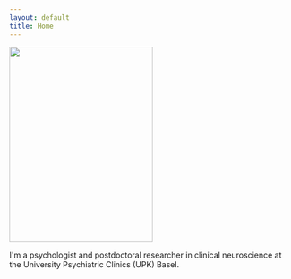```yaml
---
layout: default
title: Home
---
```


<div class="container">
  <img src="images/Anna_Schaub-2023-005_©_Samuel_Bramley-WEB.jpg" width="256" height="350">
  <p>I'm a psychologist and postdoctoral researcher in clinical neuroscience at the University Psychiatric Clinics (UPK) Basel.</p>
</div>
